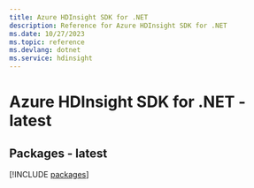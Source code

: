 ```yaml
---
title: Azure HDInsight SDK for .NET
description: Reference for Azure HDInsight SDK for .NET
ms.date: 10/27/2023
ms.topic: reference
ms.devlang: dotnet
ms.service: hdinsight
---
```

# Azure HDInsight SDK for .NET - latest
## Packages - latest
[!INCLUDE [packages](hdinsight-index.md)]